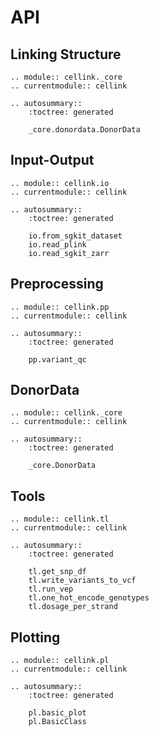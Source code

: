 # API

## Linking Structure

```{eval-rst}
.. module:: cellink._core
.. currentmodule:: cellink

.. autosummary::
    :toctree: generated

    _core.donordata.DonorData
```

## Input-Output

```{eval-rst}
.. module:: cellink.io
.. currentmodule:: cellink

.. autosummary::
    :toctree: generated

    io.from_sgkit_dataset
    io.read_plink
    io.read_sgkit_zarr
```

## Preprocessing

```{eval-rst}
.. module:: cellink.pp
.. currentmodule:: cellink

.. autosummary::
    :toctree: generated

    pp.variant_qc
```

## DonorData

```{eval-rst}
.. module:: cellink._core
.. currentmodule:: cellink

.. autosummary::
    :toctree: generated

    _core.DonorData
```

## Tools

```{eval-rst}
.. module:: cellink.tl
.. currentmodule:: cellink

.. autosummary::
    :toctree: generated

    tl.get_snp_df
    tl.write_variants_to_vcf
    tl.run_vep
    tl.one_hot_encode_genotypes
    tl.dosage_per_strand
```

## Plotting

```{eval-rst}
.. module:: cellink.pl
.. currentmodule:: cellink

.. autosummary::
    :toctree: generated

    pl.basic_plot
    pl.BasicClass
```
